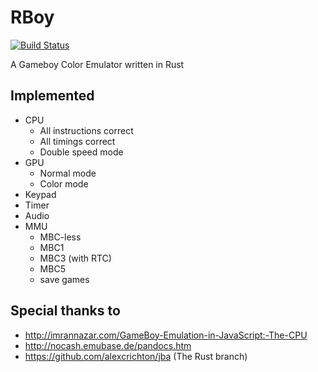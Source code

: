 RBoy
====

[![Build Status](https://travis-ci.org/mvdnes/rboy.png?branch=master)](https://travis-ci.org/mvdnes/rboy)

A Gameboy Color Emulator written in Rust


Implemented
-----------

* CPU
  - All instructions correct
  - All timings correct
  - Double speed mode
* GPU
  - Normal mode
  - Color mode
* Keypad
* Timer
* Audio
* MMU
  - MBC-less
  - MBC1
  - MBC3 (with RTC)
  - MBC5
  - save games

Special thanks to
-----------------

* http://imrannazar.com/GameBoy-Emulation-in-JavaScript:-The-CPU
* http://nocash.emubase.de/pandocs.htm
* https://github.com/alexcrichton/jba (The Rust branch)
